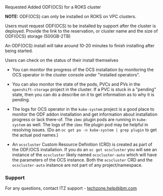 Requested Added ODF(OCS) for a ROKS cluster

**NOTE:**  ODF(OCS) can only be installed on ROKS on VPC clusters.  

Users must request ODF(OCS) to be installed by support after the cluster is deployed.
Provide the link to the reservation, or cluster name and the size of ODF(OCS) storage (500GB-2TB)

An ODF(OCS) install will take around 10-20 minutes to finish installing after being started.

Users can check on the status of their install themselves

- You can monitor the progress of the OCS installation by monitoring the OCS operator in the cluster console under "installed operators".

- You can also monitor the state of the pods, PVCs and PVs in the `openshift-storage` project in the cluster. If a PVC is stuck in a "pending" state, then you can do a describe on it to get information as to why it is pending.

- The logs for OCS operator in the `kube-system` project is a good place to monitor the ODF addon installation and get information about installation progress or lack there-of. The `ibmc` plugin pods are running in `kube-system` as well. The logs of the `ibmc` file plugin pod may be helpful in resolving issues. (Do an `oc get po -n kube-system | grep plugin` to get the actual pod names.)

- An `ocscluster` Custom Resource Definition (CRD) is created as part of the ODF/OCS installation. If you do an `oc get ocscluster` you will see an instance of the `ocscluster` likely named `ocscluster-auto` which will have the parameters of the OCS instance.  Both the `ocscluster` CRD and the `ocscluster-auto` instance are not part of any project/namespace.

### Support

For any questions, contact ITZ support - techzone.help@ibm.com
